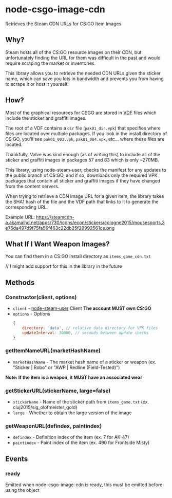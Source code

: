 # node-csgo-image-cdn

Retrieves the Steam CDN URLs for CS:GO Item Images

## Why?

Steam hosts all of the CS:GO resource images on their CDN, but unfortunately finding the URL for them was
difficult in the past and would require scraping the market or inventories.

This library allows you to retrieve the needed CDN URLs given the sticker name, which can save you lots in bandwidth
and prevents you from having to scrape it or host it yourself.


## How?

Most of the graphical resources for CSGO are stored in [VDF](https://developer.valvesoftware.com/wiki/VPK_File_Format)
files which include the sticker and graffiti images.

The root of a VDF contains a `dir` file (`pak01_dir.vpk`) that specifies where files are located over multiple packages. If you look in
the install directory of CS:GO, you'll see `pak01_003.vpk`, `pak01_004.vpk`, etc... where these files are located.

Thankfully, Valve was kind enough (as of writing this) to include all of the sticker and graffiti images in packages 57
and 83 which is only ~270MB.

This library, using node-steam-user, checks the manifest for any updates to the public branch of CS:GO, and if so,
downloads only the required VPK packages that contain all sticker and graffiti images if they have changed from the
content servers.

When trying to retrieve a CDN image URL for a given item, the library takes the SHA1 hash of the file and the VDF
path that links to it to generate the corresponding URL.

Example URL: https://steamcdn-a.akamaihd.net/apps/730/icons/econ/stickers/cologne2015/mousesports.3e75da497d9f75fa56f463c22db25f29992561ce.png


## What If I Want Weapon Images?

You can find them in a CS:GO install directory as `items_game_cdn.txt`

// I might add support for this in the library in the future


## Methods

### Constructor(client, options)

* `client` - [node-steam-user](https://github.com/DoctorMcKay/node-steam-user) Client **The account MUST own CS:GO**
* `options` - Options
    ```javascript
    {
        directory: 'data', // relative data directory for VPK files
        updateInterval: 30000, // seconds between update checks
    }
    ```
    
### getItemNameURL(marketHashName)

* `marketHashName` - The market hash name of a sticker or weapon (ex. "Sticker | Robo" or "AWP | Redline (Field-Tested)")

**Note: If the item is a weapon, it MUST have an associated wear**


### getStickerURL(stickerName, large=false)

* `stickerName` - Name of the sticker path from `items_game.txt` (ex. cluj2015/sig_olofmeister_gold)
* `large` - Whether to obtain the large version of the image


### getWeaponURL(defindex, paintindex)

* `defindex` - Definition index of the item (ex. 7 for AK-47)
* `paintindex` - Paint index of the item (ex. 490 for Frontside Misty)

## Events

### ready

Emitted when node-csgo-image-cdn is ready, this must be emitted before using the object
